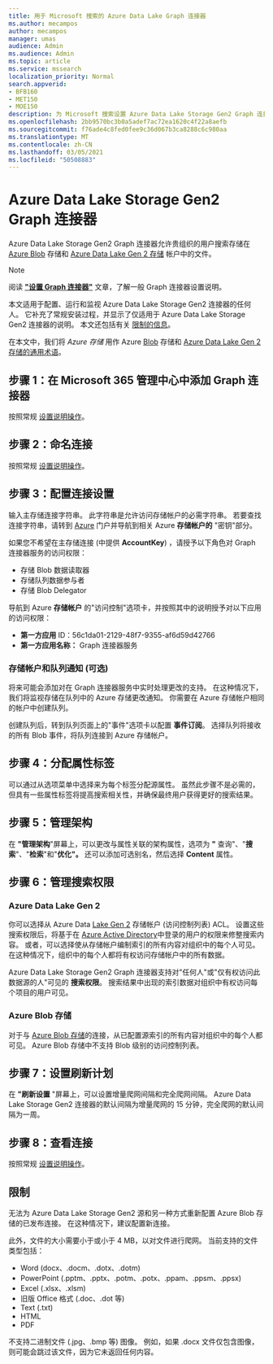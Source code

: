 ```yaml
---
title: 用于 Microsoft 搜索的 Azure Data Lake Graph 连接器
ms.author: mecampos
author: mecampos
manager: umas
audience: Admin
ms.audience: Admin
ms.topic: article
ms.service: mssearch
localization_priority: Normal
search.appverid:
- BFB160
- MET150
- MOE150
description: 为 Microsoft 搜索设置 Azure Data Lake Storage Gen2 Graph 连接器
ms.openlocfilehash: 2bb9570bc3b0a5adef7ac72ea1620c4f22a8aefb
ms.sourcegitcommit: f76ade4c8fed0fee9c36d067b3ca8288c6c980aa
ms.translationtype: MT
ms.contentlocale: zh-CN
ms.lasthandoff: 03/05/2021
ms.locfileid: "50508883"
---
```

<!---Previous ms.author: monaray --->

# <a name="azure-data-lake-storage-gen2-graph-connector"></a>Azure Data Lake Storage Gen2 Graph 连接器

Azure Data Lake Storage Gen2 Graph 连接器允许贵组织的用户搜索存储在 [Azure Blob](https://docs.microsoft.com/azure/storage/blobs/storage-blobs-introduction) 存储和 [Azure Data Lake Gen 2 存储](https://docs.microsoft.com/azure/storage/blobs/data-lake-storage-introduction) 帐户中的文件。

> [!NOTE]
> 阅读 [**"设置 Graph 连接器"**](configure-connector.md) 文章，了解一般 Graph 连接器设置说明。

本文适用于配置、运行和监视 Azure Data Lake Storage Gen2 连接器的任何人。 它补充了常规安装过程，并显示了仅适用于 Azure Data Lake Storage Gen2 连接器的说明。 本文还包括有关 [限制的信息](#limitations)。

在本文中，我们将 *Azure 存储* 用作 Azure [Blob](https://docs.microsoft.com/azure/storage/blobs/storage-blobs-introduction) 存储和 [Azure Data Lake Gen 2 存储的通用术语](https://docs.microsoft.com/azure/storage/blobs/data-lake-storage-introduction)。

## <a name="step-1-add-a-graph-connector-in-the-microsoft-365-admin-center"></a>步骤 1：在 Microsoft 365 管理中心中添加 Graph 连接器

按照常规 [设置说明操作](https://docs.microsoft.com/microsoftsearch/configure-connector)。
<!---If the above phrase does not apply, delete it and insert specific details for your data source that are different from general setup instructions.-->

## <a name="step-2-name-the-connection"></a>步骤 2：命名连接

按照常规 [设置说明操作](https://docs.microsoft.com/microsoftsearch/configure-connector)。
<!---If the above phrase does not apply, delete it and insert specific details for your data source that are different from general setup instructions.-->

## <a name="step-3-configure-the-connection-settings"></a>步骤 3：配置连接设置

输入主存储连接字符串。 此字符串是允许访问存储帐户的必需字符串。 若要查找连接字符串，请转到 [Azure](https://ms.portal.azure.com/#home) 门户并导航到相关 Azure **存储帐户的** "密钥"部分。

如果您不希望在主存储连接 (中提供 **AccountKey**) ，请授予以下角色对 Graph 连接器服务的访问权限：

* 存储 Blob 数据读取器
* 存储队列数据参与者
* 存储 Blob Delegator

导航到 Azure **存储帐户** 的"访问控制"选项卡，并按照其中的说明授予对以下应用的访问权限：

* **第一方应用** ID：56c1da01-2129-48f7-9355-af6d59d42766
* **第一方应用名称：** Graph 连接器服务

### <a name="storage-account-and-queue-notifications-optional"></a>存储帐户和队列通知 (可选) 

将来可能会添加对在 Graph 连接器服务中实时处理更改的支持。 在这种情况下，我们将监视存储在队列中的 Azure 存储更改通知。 你需要在 Azure 存储帐户相同的帐户中创建队列。

创建队列后，转到队列页面上的"事件"选项卡以配置 **事件订阅**。 选择队列将接收的所有 Blob 事件，将队列连接到 Azure 存储帐户。

## <a name="step-4-assign-property-labels"></a>步骤 4：分配属性标签

可以通过从选项菜单中选择来为每个标签分配源属性。 虽然此步骤不是必需的，但具有一些属性标签将提高搜索相关性，并确保最终用户获得更好的搜索结果。

## <a name="step-5-manage-schema"></a>步骤 5：管理架构

在 **"管理架构**"屏幕上，可以更改与属性关联的架构属性，选项为 **"** 查询"、"**搜索**"、"**检索**"和"**优化"。** 还可以添加可选别名，然后选择 **Content** 属性。

## <a name="step-6-manage-search-permissions"></a>步骤 6：管理搜索权限

### <a name="azure-data-lake-gen-2"></a>Azure Data Lake Gen 2

你可以选择从 Azure Data [Lake Gen 2](https://docs.microsoft.com/azure/storage/blobs/data-lake-storage-introduction) 存储帐户 (访问控制列表) ACL。 设置这些搜索权限后，将基于在 [Azure Active Directory](https://docs.microsoft.com/azure/active-directory/)中登录的用户的权限来修整搜索内容。 或者，可以选择使从存储帐户编制索引的所有内容对组织中的每个人可见。 在这种情况下，组织中的每个人都将有权访问存储帐户中的所有数据。

Azure Data Lake Storage Gen2 Graph 连接器支持对"任何人"或"仅有权访问此数据源的人"可见的 **搜索权限**。 搜索结果中出现的索引数据对组织中有权访问每个项目的用户可见。

### <a name="azure-blob-storage"></a>Azure Blob 存储

对于与 [Azure Blob 存储](https://docs.microsoft.com/azure/storage/blobs/storage-blobs-introduction)的连接，从已配置源索引的所有内容对组织中的每个人都可见。 Azure Blob 存储中不支持 Blob 级别的访问控制列表。

## <a name="step-7-set-the-refresh-schedule"></a>步骤 7：设置刷新计划

在 **"刷新设置** "屏幕上，可以设置增量爬网间隔和完全爬网间隔。 Azure Data Lake Storage Gen2 连接器的默认间隔为增量爬网的 15 分钟，完全爬网的默认间隔为一周。

## <a name="step-8-review-connection"></a>步骤 8：查看连接

按照常规 [设置说明操作](https://docs.microsoft.com/microsoftsearch/configure-connector)。
<!---If the above phrase does not apply, delete it and insert specific details for your data source that are different from general setup instructions.-->

<!---## Troubleshooting-->
<!---Insert troubleshooting recommendations for this data source-->

## <a name="limitations"></a>限制

无法为 Azure Data Lake Storage Gen2 源和另一种方式重新配置 Azure Blob 存储的已发布连接。 在这种情况下，建议配置新连接。

此外，文件的大小需要小于或小于 4 MB，以对文件进行爬网。 当前支持的文件类型包括：

* Word (docx、.docm、.dotx、.dotm) 
* PowerPoint (.pptm、.pptx、.potm、.potx、.ppam、.ppsm、.ppsx) 
* Excel (.xlsx、.xlsm) 
* 旧版 Office 格式 (.doc、.dot 等) 
* Text (.txt) 
* HTML
* PDF

不支持二进制文件 (.jpg、.bmp 等) 图像。 例如，如果 .docx 文件仅包含图像，则可能会跳过该文件，因为它未返回任何内容。
